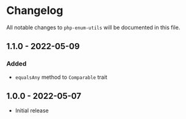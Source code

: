 # Changelog

All notable changes to `php-enum-utils` will be documented in this file.

## 1.1.0 - 2022-05-09

### Added

- `equalsAny` method to `Comparable` trait

## 1.0.0 - 2022-05-07

- Initial release
